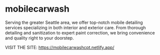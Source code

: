# mobilecarwash
Serving the greater Seattle area, we offer top-notch mobile detailing services specializing in both interior and exterior care. From thorough detailing and sanitization to expert paint correction, we bring convenience and quality right to your doorstep. 

 VISIT THE SITE:
 https://mobilecarwashcpt.netlify.app/
